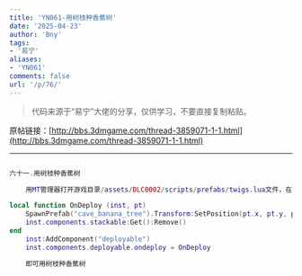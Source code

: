 ```yaml
---
title: 'YN061-用树枝种香蕉树'
date: '2025-04-23'
author: 'Bny'
tags:
- '易宁'
aliases:
- 'YN061'
comments: false
url: '/p/76/'
---
```


> 代码来源于“易宁”大佬的分享，仅供学习，不要直接复制粘贴。

原帖链接：[http://bbs.3dmgame.com/thread-3859071-1-1.html](http://bbs.3dmgame.com/thread-3859071-1-1.html)

---

```lua  

六十一.用树枝种香蕉树

	用MT管理器打开游戏目录/assets/DLC0002/scripts/prefabs/twigs.lua文件，在inst:AddComponent("inspectable")的下一行插入以下内容：

local function OnDeploy (inst, pt)
	SpawnPrefab("cave_banana_tree").Transform:SetPosition(pt.x, pt.y, pt.z)
	inst.components.stackable:Get():Remove()
end
	inst:AddComponent("deployable")
	inst.components.deployable.ondeploy = OnDeploy

	即可用树枝种香蕉树

```  

